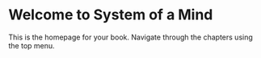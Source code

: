 # Welcome to System of a Mind

This is the homepage for your book. Navigate through the chapters using the top menu.
